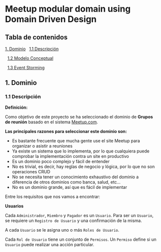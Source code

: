 # Meetup modular domain using Domain Driven Design

## Tabla de contenidos

[1. Dominio](#1-Dominio)
&nbsp;&nbsp;[1.1 Descripción](#11-descripcion)

&nbsp;&nbsp;[1.2 Modelo Conceptual](#12-modelo-conceptual)

&nbsp;&nbsp;[1.3 Event Storming](#13-event-storming)

## 1. Dominio

### 1.1 Descripción

**Definición:**

Como objetivo de este proyecto se ha seleccionado el dominio de **Grupos de reunión** basado en el sistema [Meetup.com](https://www.meetup.com/).

**Las principales razones para seleccionar este dominio son:**

- Es bastante frecuente que mucha gente use el site Meetup para organizar o asistir a reuniones
- Ya existe un sistema que lo implementa, por lo que cualquiera puede comprobar la implementación contra un site en productivo
- Es un dominio poco complejo y fácil de entender
- No es trivial, es decir, hay reglas de negocio y lógica, por lo que no son operaciones CRUD
- No se necesita tener un conocimiento exhaustivo del dominio a diferencia de otros dominios como banca, salud, etc...
- No es un dominio grande, así que es fácil de implementar

Entre los requisitos que nos vamos a encontrar:

**Usuarios**

Cada `Administrador`, `Miembro` y `Pagador` es un `Usuario`. Para ser un `Usuario`, se requiere un `Registro de Usuario` y una confirmación de la misma.

A cada `Usuario` se le asigna uno o más `Roles de Usuario`.

Cada `Rol de Usuario` tiene un conjunto de `Permisos`. Un `Permiso` define si un `Usuario` puede realizar una acción particular.


